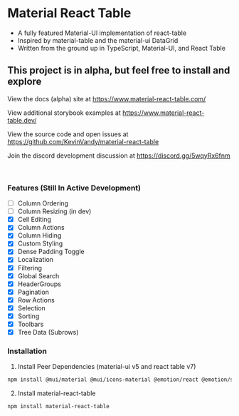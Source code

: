 # Material React Table

- A fully featured Material-UI implementation of react-table
- Inspired by material-table and the material-ui DataGrid
- Written from the ground up in TypeScript, Material-UI, and React Table

## This project is in alpha, but feel free to install and explore

View the docs (alpha) site at https://www.material-react-table.com/

View additional storybook examples at https://www.material-react-table.dev/

View the source code and open issues at https://github.com/KevinVandy/material-react-table

Join the discord development discussion at https://discord.gg/5wqyRx6fnm

<br />

### Features (Still In Active Development)

- [ ] Column Ordering
- [ ] Column Resizing (in dev)
- [x] Cell Editing
- [x] Column Actions
- [x] Column Hiding
- [x] Custom Styling
- [x] Dense Padding Toggle
- [x] Localization
- [x] Filtering
- [x] Global Search
- [x] HeaderGroups
- [x] Pagination
- [x] Row Actions
- [x] Selection
- [x] Sorting
- [x] Toolbars
- [x] Tree Data (Subrows)

### Installation

1. Install Peer Dependencies (material-ui v5 and react table v7)

```bash
npm install @mui/material @mui/icons-material @emotion/react @emotion/styled react-table
```

2. Install material-react-table

```bash
npm install material-react-table
```

